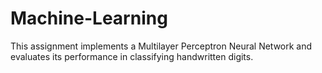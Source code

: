 # Machine-Learning
This assignment implements a Multilayer Perceptron Neural Network and evaluates its performance in classifying handwritten digits.
